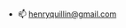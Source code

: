 - 📫 henryquillin@gmail.com

<!---
HenryQuillin/HenryQuillin is a ✨ special ✨ repository because its `README.md` (this file) appears on your GitHub profile.
You can click the Preview link to take a look at your changes.
--->
